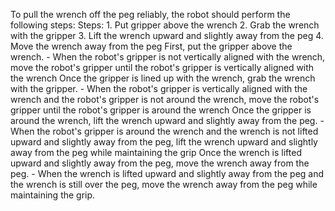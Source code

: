 To pull the wrench off the peg reliably, the robot should perform the following steps:
    Steps:  1. Put gripper above the wrench  2. Grab the wrench with the gripper  3. Lift the wrench upward and slightly away from the peg  4. Move the wrench away from the peg
    First, put the gripper above the wrench.
    - When the robot's gripper is not vertically aligned with the wrench, move the robot's gripper until the robot's gripper is vertically aligned with the wrench
    Once the gripper is lined up with the wrench, grab the wrench with the gripper.
    - When the robot's gripper is vertically aligned with the wrench and the robot's gripper is not around the wrench, move the robot's gripper until the robot's gripper is around the wrench
    Once the gripper is around the wrench, lift the wrench upward and slightly away from the peg.
    - When the robot's gripper is around the wrench and the wrench is not lifted upward and slightly away from the peg, lift the wrench upward and slightly away from the peg while maintaining the grip
    Once the wrench is lifted upward and slightly away from the peg, move the wrench away from the peg.
    - When the wrench is lifted upward and slightly away from the peg and the wrench is still over the peg, move the wrench away from the peg while maintaining the grip.